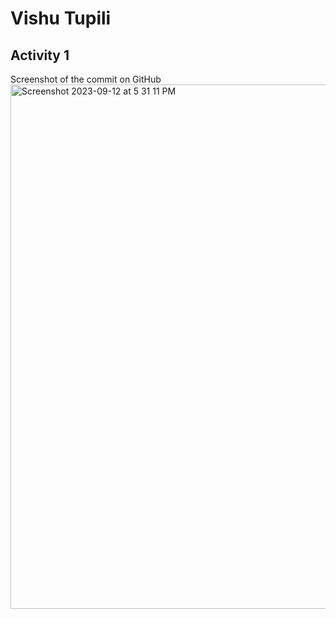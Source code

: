 # Vishu Tupili
## Activity 1
Screenshot of the commit on GitHub
<img width="839" alt="Screenshot 2023-09-12 at 5 31 11 PM" src="https://github.com/vishutupili/ECE444-F2023-Assignment1/assets/71949354/709889b0-0a89-416e-bfac-35a98defc430">
